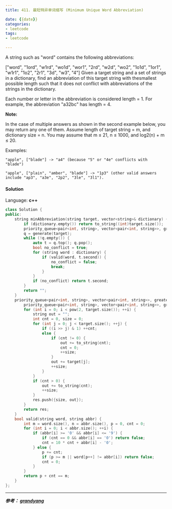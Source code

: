 ```yaml
---
title: 411. 最短特异单词缩写 (Minimum Unique Word Abbreviation)

date: {{date}}
categories:
- leetcode
tags:
- leetcode

---
```

A string such as "word" contains the following abbreviations:

["word", "1ord", "w1rd", "wo1d", "wor1", "2rd", "w2d", "wo2", "1o1d", "1or1", "w1r1", "1o2", "2r1", "3d", "w3", "4"]
Given a target string and a set of strings in a dictionary, find an abbreviation of this target string with thesmallest possible length such that it does not conflict with abbreviations of the strings in the dictionary.

Each number or letter in the abbreviation is considered length = 1. For example, the abbreviation "a32bc" has length = 4.

**Note:**

In the case of multiple answers as shown in the second example below, you may return any one of them.
Assume length of target string = m, and dictionary size = n. You may assume that m ≤ 21, n ≤ 1000, and log2(n) + m ≤ 20.
 

Examples:
```
"apple", ["blade"] -> "a4" (because "5" or "4e" conflicts with "blade")

"apple", ["plain", "amber", "blade"] -> "1p3" (other valid answers include "ap3", "a3e", "2p2", "3le", "3l1").
```


#### Solution

Language: **c++**

```c++
class Solution {
public:
    string minAbbreviation(string target, vector<string>& dictionary) {
        if (dictionary.empty()) return to_string((int)target.size());
        priority_queue<pair<int, string>, vector<pair<int, string>>, greater<pair<int, string>>> q;
        q = generate(target);
        while (!q.empty()) {
            auto t = q.top(); q.pop();
            bool no_conflict = true;
            for (string word : dictionary) {
                if (valid(word, t.second)) {
                    no_conflict = false;
                    break;
                }
            }
            if (no_conflict) return t.second;
        }
        return "";
    }
    priority_queue<pair<int, string>, vector<pair<int, string>>, greater<pair<int, string>>> generate(string target) {
        priority_queue<pair<int, string>, vector<pair<int, string>>, greater<pair<int, string>>> res;
        for (int i = 0; i < pow(2, target.size()); ++i) {
            string out = "";
            int cnt = 0, size = 0;
            for (int j = 0; j < target.size(); ++j) {
                if ((i >> j) & 1) ++cnt;
                else {
                    if (cnt != 0) {
                        out += to_string(cnt);
                        cnt = 0;
                        ++size;
                    }
                    out += target[j];
                    ++size;
                }
            }
            if (cnt > 0) {
                out += to_string(cnt);
                ++size;
            }
            res.push({size, out});
        }
        return res;
    }
    bool valid(string word, string abbr) {
        int m = word.size(), n = abbr.size(), p = 0, cnt = 0;
        for (int i = 0; i < abbr.size(); ++i) {
            if (abbr[i] >= '0' && abbr[i] <= '9') {
                if (cnt == 0 && abbr[i] == '0') return false;
                cnt = 10 * cnt + abbr[i] - '0';
            } else {
                p += cnt;
                if (p >= m || word[p++] != abbr[i]) return false;
                cnt = 0;
            }
        }
        return p + cnt == m;
    }
};
```

---
***参考：
[grandyang](https://www.cnblogs.com/grandyang/p/5935836.html)***
